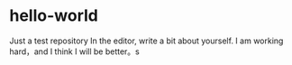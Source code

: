 # hello-world
Just a test repository
In the editor, write a bit about yourself.
I am working hard，and I think I will
be better。s
